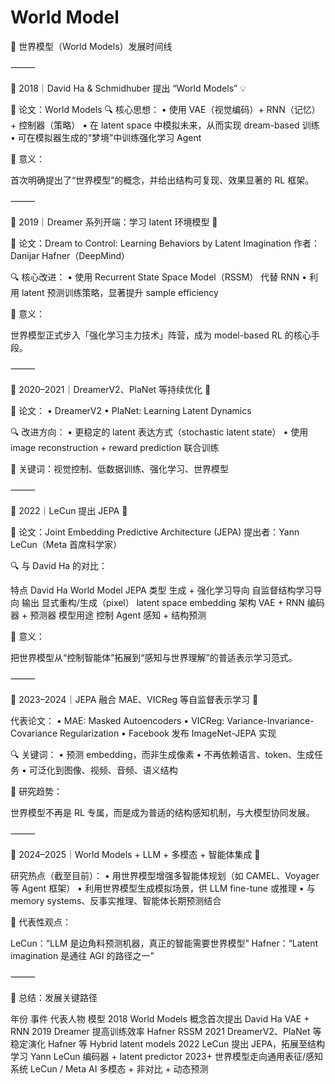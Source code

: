 # World Model
🧭 世界模型（World Models）发展时间线

⸻

🔹 2018｜David Ha & Schmidhuber 提出 “World Models” 💡

📄 论文：World Models
🔍 核心思想：
	•	使用 VAE（视觉编码）+ RNN（记忆）+ 控制器（策略）
	•	在 latent space 中模拟未来，从而实现 dream-based 训练
	•	可在模拟器生成的“梦境”中训练强化学习 Agent

📌 意义：

首次明确提出了“世界模型”的概念，并给出结构可复现、效果显著的 RL 框架。

⸻

🔹 2019｜Dreamer 系列开端：学习 latent 环境模型 🌙

📄 论文：Dream to Control: Learning Behaviors by Latent Imagination
作者：Danijar Hafner（DeepMind）

🔍 核心改进：
	•	使用 Recurrent State Space Model（RSSM） 代替 RNN
	•	利用 latent 预测训练策略，显著提升 sample efficiency

📌 意义：

世界模型正式步入「强化学习主力技术」阵营，成为 model-based RL 的核心手段。

⸻

🔹 2020–2021｜DreamerV2、PlaNet 等持续优化 🧠

📄 论文：
	•	DreamerV2
	•	PlaNet: Learning Latent Dynamics

🔍 改进方向：
	•	更稳定的 latent 表达方式（stochastic latent state）
	•	使用 image reconstruction + reward prediction 联合训练

📌 关键词：视觉控制、低数据训练、强化学习、世界模型

⸻

🔹 2022｜LeCun 提出 JEPA 🌌

📄 论文：Joint Embedding Predictive Architecture (JEPA)
提出者：Yann LeCun（Meta 首席科学家）

🔍 与 David Ha 的对比：

特点	David Ha World Model	JEPA
类型	生成 + 强化学习导向	自监督结构学习导向
输出	显式重构/生成（pixel）	latent space embedding
架构	VAE + RNN	编码器 + 预测器
模型用途	控制 Agent	感知 + 结构预测

📌 意义：

把世界模型从“控制智能体”拓展到“感知与世界理解”的普适表示学习范式。

⸻

🔹 2023–2024｜JEPA 融合 MAE、VICReg 等自监督表示学习 🔁

代表论文：
	•	MAE: Masked Autoencoders
	•	VICReg: Variance-Invariance-Covariance Regularization
	•	Facebook 发布 ImageNet-JEPA 实现

🔍 关键词：
	•	预测 embedding，而非生成像素
	•	不再依赖语言、token、生成任务
	•	可泛化到图像、视频、音频、语义结构

📌 研究趋势：

世界模型不再是 RL 专属，而是成为普适的结构感知机制，与大模型协同发展。

⸻

🔹 2024–2025｜World Models + LLM + 多模态 + 智能体集成 🤖

研究热点（截至目前）：
	•	用世界模型增强多智能体规划（如 CAMEL、Voyager 等 Agent 框架）
	•	利用世界模型生成模拟场景，供 LLM fine-tune 或推理
	•	与 memory systems、反事实推理、智能体长期预测结合

📌 代表性观点：

LeCun：“LLM 是边角料预测机器，真正的智能需要世界模型”
Hafner：“Latent imagination 是通往 AGI 的路径之一”

⸻

📌 总结：发展关键路径

年份	事件	代表人物	模型
2018	World Models 概念首次提出	David Ha	VAE + RNN
2019	Dreamer 提高训练效率	Hafner	RSSM
2021	DreamerV2、PlaNet 等稳定演化	Hafner 等	Hybrid latent models
2022	LeCun 提出 JEPA，拓展至结构学习	Yann LeCun	编码器 + latent predictor
2023+	世界模型走向通用表征/感知系统	LeCun / Meta AI	多模态 + 非对比 + 动态预测
